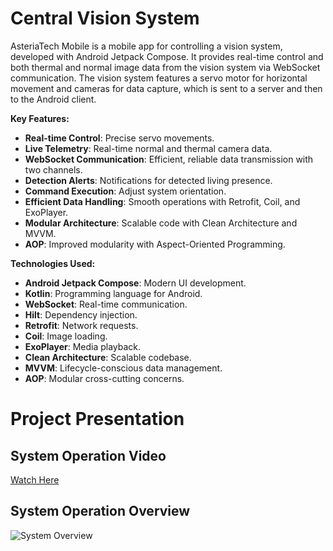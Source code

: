 # Central Vision System

AsteriaTech Mobile is a mobile app for controlling a vision system, developed with Android Jetpack Compose. It provides real-time control and both thermal and normal image data from the vision system via WebSocket communication. The vision system features a servo motor for horizontal movement and cameras for data capture, which is sent to a server and then to the Android client.

**Key Features:**
- **Real-time Control**: Precise servo movements.
- **Live Telemetry**: Real-time normal and thermal camera data.
- **WebSocket Communication**: Efficient, reliable data transmission with two channels.
- **Detection Alerts**: Notifications for detected living presence.
- **Command Execution**: Adjust system orientation.
- **Efficient Data Handling**: Smooth operations with Retrofit, Coil, and ExoPlayer.
- **Modular Architecture**: Scalable code with Clean Architecture and MVVM.
- **AOP**: Improved modularity with Aspect-Oriented Programming.

**Technologies Used:**
- **Android Jetpack Compose**: Modern UI development.
- **Kotlin**: Programming language for Android.
- **WebSocket**: Real-time communication.
- **Hilt**: Dependency injection.
- **Retrofit**: Network requests.
- **Coil**: Image loading.
- **ExoPlayer**: Media playback.
- **Clean Architecture**: Scalable codebase.
- **MVVM**: Lifecycle-conscious data management.
- **AOP**: Modular cross-cutting concerns.

# Project Presentation

## System Operation Video
[Watch Here](https://github.com/user-attachments/assets/f27daf81-2f54-4b01-9a8d-2659113ff472)

## System Operation Overview
![System Overview](https://github.com/user-attachments/assets/a291569e-dd2d-4490-a906-365101d949e1)

